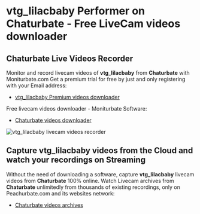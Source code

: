 # vtg_lilacbaby Performer on Chaturbate - Free LiveCam videos downloader

## Chaturbate Live Videos Recorder

Monitor and record livecam videos of **vtg_lilacbaby** from **Chaturbate** with Moniturbate.com
Get a premium trial for free by just and only registering with your Email address:
* [vtg_lilacbaby Premium videos downloader](https://moniturbate.com/request-demo-licence-key.html)

Free livecam videos downloader - Moniturbate Software:
* [Chaturbate videos downloader](https://moniturbate.com/moniturbate-download-software.html)

![vtg_lilacbaby livecam videos recorder](https://peachurnet.com/templates/moniturbate-software.png)


## Capture vtg_lilacbaby videos from the Cloud and watch your recordings on Streaming

Without the need of downloading a software, capture **vtg_lilacbaby** livecam videos from **Chaturbate** 100% online.
Watch Livecam archives from **Chaturbate** unlimitedly from thousands of existing recordings, only on Peachurbate.com and its websites network:
* [Chaturbate videos archives](https://peachurnet.com/)